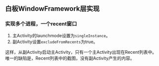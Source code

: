 ## 白板WindowFramework层实现

### 实现多个进程，一个recent窗口

1. 主Activity的launchmode设置为`singleInstance`。
2. 副Activity设置`excludeFromRecents`为true。

这样，从副Activity启动主Activity，只有一个主Activity出现在Recent列表中。
唯一的缺陷是，Recent列表中的截图，没有副Activity产生的内容。
